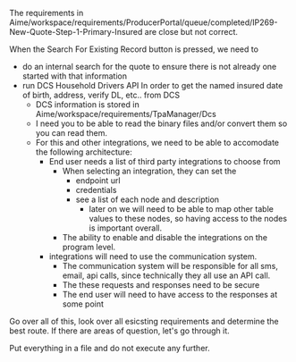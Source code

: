 The requirements in Aime/workspace/requirements/ProducerPortal/queue/completed/IP269-New-Quote-Step-1-Primary-Insured are close but not correct.

When the Search For Existing Record button is pressed, we need to 
* do an internal search for the quote to ensure there is not already one started with that information
* run DCS Household Drivers API In order to get the named insured date of birth, address, verify DL, etc.. from DCS
  * DCS information is stored in Aime/workspace/requirements/TpaManager/Dcs
  * I need you to be able to read the binary files and/or convert them so you can read them.
  * For this and other integrations, we need to be able to accomodate the following architecture:
    * End user needs a list of third party integrations to choose from
      * When selecting an integration, they can set the
        * endpoint url
        * credentials
        * see a list of each node and description
          * later on we will need to be able to map other table values to these nodes, so having access to the nodes is important overall.
      * The ability to enable and disable the integrations on the program level.
    * integrations will need to use the communication system.
      * The communication system will be responsible for all sms, email, api calls, since technically they all use an API call.
      * The these requests and responses need to be secure
      * The end user will need to have access to the responses at some point

Go over all of this, look over all esicsting requirements and determine the best route. If there are areas of question, let's go through it.

Put everything in a file and do not execute any further.